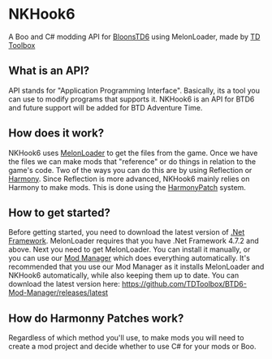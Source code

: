 # NKHook6
A Boo and C# modding API for [BloonsTD6](https://btd6.com/) using MelonLoader, made by [TD Toolbox](https://github.com/TDToolbox)

## What is an API?
API stands for "Application Programming Interface". Basically, its a tool you can use to modify programs that supports it. NKHook6 is an API for BTD6 and future support will be added for BTD Adventure Time.

## How does it work?
NKHook6 uses [MelonLoader](https://melonwiki.xyz/#/) to get the files from the game. Once we have the files we can make mods that "reference" or do things in relation to the game's code. Two of the ways you can do this are by using Reflection or [Harmony](https://harmony.pardeike.net/index.html). Since Reflection is more advanced, NKHook6 mainly relies on Harmony to make mods. This is done using the [HarmonyPatch](https://harmony.pardeike.net/articles/patching.html) system. 


## How to get started?
Before getting started, you need to download the latest version of [.Net Framework](https://dotnet.microsoft.com/download/dotnet-framework). MelonLoader requires that you have .Net Framework 4.7.2 and above. Next you need to get MelonLoader. You can install it manually, or you can use our [Mod Manager](https://github.com/TDToolbox/BTD6-Mod-Manager) which does everything automatically. It's recommended that you use our Mod Manager as it installs MelonLoader and NKHook6 automatically, while also keeping them up to date. You can download the latest version here: https://github.com/TDToolbox/BTD6-Mod-Manager/releases/latest


## How do Harmonny Patches work?




Regardless of which method you'll use, to make mods you will need to create a mod project and decide whether to use C# for your mods or Boo.
